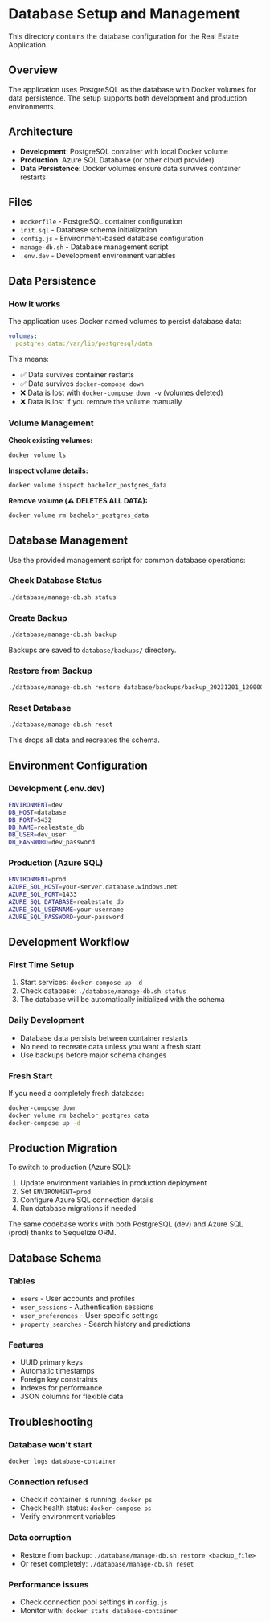 # Database Setup and Management

This directory contains the database configuration for the Real Estate Application.

## Overview

The application uses PostgreSQL as the database with Docker volumes for data persistence. The setup supports both development and production environments.

## Architecture

- **Development**: PostgreSQL container with local Docker volume
- **Production**: Azure SQL Database (or other cloud provider)
- **Data Persistence**: Docker volumes ensure data survives container restarts

## Files

- `Dockerfile` - PostgreSQL container configuration
- `init.sql` - Database schema initialization
- `config.js` - Environment-based database configuration
- `manage-db.sh` - Database management script
- `.env.dev` - Development environment variables

## Data Persistence

### How it works
The application uses Docker named volumes to persist database data:

```yaml
volumes:
  postgres_data:/var/lib/postgresql/data
```

This means:
- ✅ Data survives container restarts
- ✅ Data survives `docker-compose down`
- ❌ Data is lost with `docker-compose down -v` (volumes deleted)
- ❌ Data is lost if you remove the volume manually

### Volume Management

**Check existing volumes:**
```bash
docker volume ls
```

**Inspect volume details:**
```bash
docker volume inspect bachelor_postgres_data
```

**Remove volume (⚠️ DELETES ALL DATA):**
```bash
docker volume rm bachelor_postgres_data
```

## Database Management

Use the provided management script for common database operations:

### Check Database Status
```bash
./database/manage-db.sh status
```

### Create Backup
```bash
./database/manage-db.sh backup
```
Backups are saved to `database/backups/` directory.

### Restore from Backup
```bash
./database/manage-db.sh restore database/backups/backup_20231201_120000.sql
```

### Reset Database
```bash
./database/manage-db.sh reset
```
This drops all data and recreates the schema.

## Environment Configuration

### Development (.env.dev)
```bash
ENVIRONMENT=dev
DB_HOST=database
DB_PORT=5432
DB_NAME=realestate_db
DB_USER=dev_user
DB_PASSWORD=dev_password
```

### Production (Azure SQL)
```bash
ENVIRONMENT=prod
AZURE_SQL_HOST=your-server.database.windows.net
AZURE_SQL_PORT=1433
AZURE_SQL_DATABASE=realestate_db
AZURE_SQL_USERNAME=your-username
AZURE_SQL_PASSWORD=your-password
```

## Development Workflow

### First Time Setup
1. Start services: `docker-compose up -d`
2. Check database: `./database/manage-db.sh status`
3. The database will be automatically initialized with the schema

### Daily Development
- Database data persists between container restarts
- No need to recreate data unless you want a fresh start
- Use backups before major schema changes

### Fresh Start
If you need a completely fresh database:
```bash
docker-compose down
docker volume rm bachelor_postgres_data
docker-compose up -d
```

## Production Migration

To switch to production (Azure SQL):

1. Update environment variables in production deployment
2. Set `ENVIRONMENT=prod`
3. Configure Azure SQL connection details
4. Run database migrations if needed

The same codebase works with both PostgreSQL (dev) and Azure SQL (prod) thanks to Sequelize ORM.

## Database Schema

### Tables
- `users` - User accounts and profiles
- `user_sessions` - Authentication sessions
- `user_preferences` - User-specific settings
- `property_searches` - Search history and predictions

### Features
- UUID primary keys
- Automatic timestamps
- Foreign key constraints
- Indexes for performance
- JSON columns for flexible data

## Troubleshooting

### Database won't start
```bash
docker logs database-container
```

### Connection refused
- Check if container is running: `docker ps`
- Check health status: `docker-compose ps`
- Verify environment variables

### Data corruption
- Restore from backup: `./database/manage-db.sh restore <backup_file>`
- Or reset completely: `./database/manage-db.sh reset`

### Performance issues
- Check connection pool settings in `config.js`
- Monitor with: `docker stats database-container`
